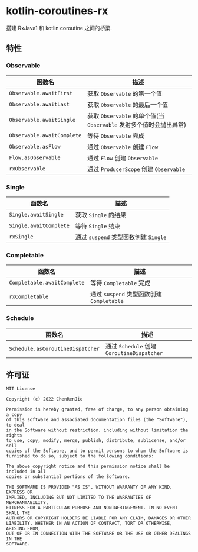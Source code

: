 # kotlin-coroutines-rx

搭建 RxJava1 和 kotlin coroutine 之间的桥梁.

## 特性

### Observable

| 函数名                     | 描述                                                               |
| -------------------------- | ------------------------------------------------------------------ |
| `Observable.awaitFirst`    | 获取 `Observable` 的第一个值                                       |
| `Observable.awaitLast`     | 获取 `Observable` 的最后一个值                                     |
| `Observable.awaitSingle`   | 获取 `Observable` 的单个值(当 `Observable` 发射多个值时会抛出异常) |
| `Observable.awaitComplete` | 等待 `Observable` 完成                                             |
| `Observable.asFlow`        | 通过 `Observable` 创建 `Flow`                                      |
| `Flow.asObservable`        | 通过 `Flow` 创建 `Observable`                                      |
| `rxObservable`             | 通过 `ProducerScope` 创建 `Observable`                             |

### Single

| 函数名                 | 描述                                 |
| ---------------------- | ------------------------------------ |
| `Single.awaitSingle`   | 获取 `Single` 的结果                 |
| `Single.awaitComplete` | 等待 `Single` 结束                   |
| `rxSingle`             | 通过 `suspend` 类型函数创建 `Single` |

### Completable

| 函数名                      | 描述                                      |
| --------------------------- | ----------------------------------------- |
| `Completable.awaitComplete` | 等待 `Completable` 完成                   |
| `rxCompletable`             | 通过 `suspend` 类型函数创建 `Completable` |

### Schedule

| 函数名                           | 描述                                       |
| -------------------------------- | ------------------------------------------ |
| `Schedule.asCoroutineDispatcher` | 通过 `Schedule` 创建 `CoroutineDispatcher` |

## 许可证

```
MIT License

Copyright (c) 2022 ChenRenJie

Permission is hereby granted, free of charge, to any person obtaining a copy
of this software and associated documentation files (the "Software"), to deal
in the Software without restriction, including without limitation the rights
to use, copy, modify, merge, publish, distribute, sublicense, and/or sell
copies of the Software, and to permit persons to whom the Software is
furnished to do so, subject to the following conditions:

The above copyright notice and this permission notice shall be included in all
copies or substantial portions of the Software.

THE SOFTWARE IS PROVIDED "AS IS", WITHOUT WARRANTY OF ANY KIND, EXPRESS OR
IMPLIED, INCLUDING BUT NOT LIMITED TO THE WARRANTIES OF MERCHANTABILITY,
FITNESS FOR A PARTICULAR PURPOSE AND NONINFRINGEMENT. IN NO EVENT SHALL THE
AUTHORS OR COPYRIGHT HOLDERS BE LIABLE FOR ANY CLAIM, DAMAGES OR OTHER
LIABILITY, WHETHER IN AN ACTION OF CONTRACT, TORT OR OTHERWISE, ARISING FROM,
OUT OF OR IN CONNECTION WITH THE SOFTWARE OR THE USE OR OTHER DEALINGS IN THE
SOFTWARE.
```
